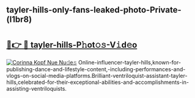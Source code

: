 ## tayler-hills-only-fans​-leaked-photo​-Private-(l1br8)


# <h2><a href="https://mediaupload.pro?title=tayler-hills&ref=git">🔗👉 🔴 tayler-hills-P𝚑ot𝚘𝚜-V𝚒d𝚎o</a></h2>

[![Corinna Kopf Nue Nu𝚍e𝚜](https://i.imgur.com/0qMVB7G.gif)](https://mediaupload.pro?title=tayler-hills&ref=git)
Online-influencer-tayler-hills,known-for-publishing-dance-and-lifestyle-content,-including-performances-and-vlogs-on-social-media-platforms.Brilliant-ventriloquist-assistant-tayler-hills,celebrated-for-their-exceptional-abilities-and-accomplishments-in-assisting-ventriloquists.  